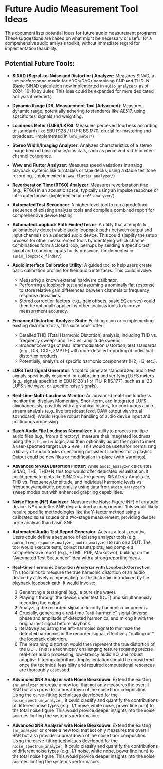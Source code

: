 # Future Audio Measurement Tool Ideas

This document lists potential ideas for future audio measurement programs. These suggestions are based on what might be necessary or useful for a comprehensive audio analysis toolkit, without immediate regard for implementation feasibility.

## Potential Future Tools:

-   **SINAD (Signal-to-Noise and Distortion) Analyzer**:
    Measures SINAD, a key performance metric for ADCs/DACs combining SNR and THD+N. (Basic SINAD calculation now implemented in `audio_analyzer/` as of 2024-10-18 by Jules. This idea could be expanded for more dedicated analysis if needed.)

-   **Dynamic Range (DR) Measurement Tool (Advanced)**:
    Measures dynamic range, potentially adhering to standards like AES17, using specific test signals and weighting.

-   **Loudness Meter (LUFS/LKFS)**:
    Measures perceived loudness according to standards like EBU R128 / ITU-R BS.1770, crucial for mastering and broadcast. (Implemented in `lufs_meter/`)

-   **Stereo Width/Imaging Analyzer**:
    Analyzes characteristics of a stereo image beyond basic phase/crosstalk, such as perceived width or inter-channel coherence.

-   **Wow and Flutter Analyzer**:
    Measures speed variations in analog playback systems like turntables or tape decks, using a stable test tone recording. (Implemented in `wow_flutter_analyzer/`)

-   **Reverberation Time (RT60) Analyzer**:
    Measures reverberation time (e.g., RT60) in an acoustic space, typically using an impulse response or interrupted noise. (Implemented in `rt60_analyzer/`)

-   **Automated Test Sequencer**:
    A higher-level tool to run a predefined sequence of existing analyzer tools and compile a combined report for comprehensive device testing.

-   **Automated Loopback Path Finder/Tester**:
    A utility that attempts to automatically detect viable audio loopback paths between output and input channels on a selected audio device. This could simplify the setup process for other measurement tools by identifying which channel combinations form a closed loop, perhaps by sending a specific test signal and scanning inputs for its presence. (Implemented in `audio_loopback_finder/`)

-   **Audio Interface Calibration Utility**:
    A guided tool to help users create basic calibration profiles for their audio interfaces. This could involve:
    - Measuring a known external hardware calibrator.
    - Performing a loopback test and assuming a nominally flat response to store relative gain differences between channels or frequency response deviations.
    - Stored correction factors (e.g., gain offsets, basic EQ curves) could then be optionally applied by other analysis tools to improve measurement accuracy.

-   **Enhanced Distortion Analyzer Suite**:
    Building upon or complementing existing distortion tools, this suite could offer:
    - Detailed THD (Total Harmonic Distortion) analysis, including THD vs. frequency sweeps and THD vs. amplitude sweeps.
    - Broader coverage of IMD (Intermodulation Distortion) test standards (e.g., DIN, CCIF, SMPTE) with more detailed reporting of individual distortion products.
    - Potentially, analysis of specific harmonic components (H2, H3, etc.).

-   **LUFS Test Signal Generator**:
    A tool to generate standardized audio test signals specifically designed for calibrating and verifying LUFS meters (e.g., signals specified in EBU R128 s1 or ITU-R BS.1771, such as a -23 LUFS sine wave, or specific noise signals).

-   **Real-time Multi-Loudness Monitor**:
    An advanced real-time loudness monitor that displays Momentary, Short-term, and Integrated LUFS simultaneously, possibly with a graphical history, for continuous audio stream analysis (e.g., live broadcast feed, DAW output via virtual soundcard). Would require robust handling of audio device input and continuous processing.

-   **Batch Audio File Loudness Normalizer**:
    A utility to process multiple audio files (e.g., from a directory), measure their integrated loudness using the `lufs_meter` logic, and then optionally adjust their gain to meet a user-specified target LUFS level. This would be useful for normalizing a library of audio tracks or ensuring consistent loudness for a playlist. Output could be new files or modification in-place (with warnings).

-   **Advanced SINAD/Distortion Plotter**:
    While `audio_analyzer` calculates SINAD, THD, THD+N, this tool would offer dedicated visualization. It could generate plots like SINAD vs. Frequency, SINAD vs. Amplitude, THD vs. Frequency/Amplitude, and individual harmonic levels vs. frequency/amplitude, potentially using data from `audio_analyzer`'s sweep modes but with enhanced graphing capabilities.

-   **Noise Figure (NF) Analyzer**:
    Measures the Noise Figure (NF) of an audio device. NF quantifies SNR degradation by components. This would likely require specific methodologies like the Y-factor method using a calibrated noise source or a two-stage measurement, providing deeper noise analysis than basic SNR.

-   **Automated Audio Test Report Generator**:
    Acts as a test executive. Users could define a sequence of existing analyzer tools (e.g., `audio_freq_response_analyzer`, `audio_analyzer`) to run on a DUT. The tool would execute tests, collect results/plots, and compile a comprehensive report (e.g., HTML, PDF, Markdown), building on the "Automated Test Sequencer" idea with a strong reporting focus.

-   **Real-time Harmonic Distortion Analyzer with Loopback Correction**:
    This tool aims to measure the true harmonic distortion of an audio device by actively compensating for the distortion introduced by the playback loopback path. It would involve:
    1.  Generating a test signal (e.g., a pure sine wave).
    2.  Playing it through the device under test (DUT) and simultaneously recording the output.
    3.  Analyzing the recorded signal to identify harmonic components.
    4.  Crucially, generating a real-time "anti-harmonic" signal (inverse phase and amplitude of detected harmonics) and mixing it with the original test signal before playback.
    5.  Iteratively adjusting the anti-harmonic signal to minimize the detected harmonics in the recorded signal, effectively "nulling out" the loopback distortion.
    6.  The remaining distortion would then represent the true distortion of the DUT.
    This is a technically challenging feature requiring precise real-time audio processing, low-latency audio I/O, and robust adaptive filtering algorithms. Implementation should be considered once the technical feasibility and required computational resources are thoroughly assessed.

-   **Advanced SNR Analyzer with Noise Breakdown**:
    Extend the existing `snr_analyzer` or create a new tool that not only measures the overall SNR but also provides a breakdown of the noise floor composition. Using the curve-fitting techniques developed for the `noise_spectrum_analyzer`, it could classify and quantify the contributions of different noise types (e.g., 1/f noise, white noise, power line hum) to the total noise figure. This would provide deeper insights into the noise sources limiting the system's performance.

-   **Advanced SNR Analyzer with Noise Breakdown**:
    Extend the existing `snr_analyzer` or create a new tool that not only measures the overall SNR but also provides a breakdown of the noise floor composition. Using the curve-fitting techniques developed for the `noise_spectrum_analyzer`, it could classify and quantify the contributions of different noise types (e.g., 1/f noise, white noise, power line hum) to the total noise figure. This would provide deeper insights into the noise sources limiting the system's performance.
